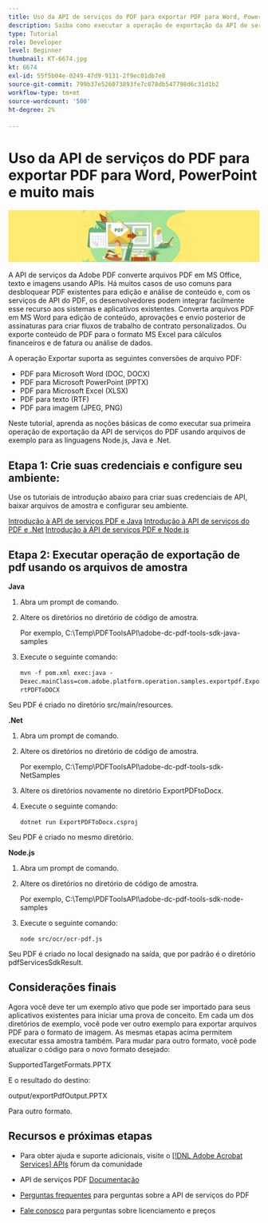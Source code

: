 ```yaml
---
title: Uso da API de serviços do PDF para exportar PDF para Word, PowerPoint e muito mais
description: Saiba como executar a operação de exportação da API de serviços do PDF usando arquivos de exemplo para as linguagens Node.js, Java e .Net
type: Tutorial
role: Developer
level: Beginner
thumbnail: KT-6674.jpg
kt: 6674
exl-id: 55f5b04e-0249-47d9-9131-2f9ec01db7e8
source-git-commit: 799b37e526073893fe7c078db547798d6c31d1b2
workflow-type: tm+mt
source-wordcount: '500'
ht-degree: 2%

---
```


# Uso da API de serviços do PDF para exportar PDF para Word, PowerPoint e muito mais

![Criar imagem de PDF Hero](assets/ExportPDF_hero.jpg)

A API de serviços da Adobe PDF converte arquivos PDF em MS Office, texto e imagens usando APIs. Há muitos casos de uso comuns para desbloquear PDF existentes para edição e análise de conteúdo e, com os serviços de API do PDF, os desenvolvedores podem integrar facilmente esse recurso aos sistemas e aplicativos existentes. Converta arquivos PDF em MS Word para edição de conteúdo, aprovações e envio posterior de assinaturas para criar fluxos de trabalho de contrato personalizados. Ou exporte conteúdo de PDF para o formato MS Excel para cálculos financeiros e de fatura ou análise de dados.

A operação Exportar suporta as seguintes conversões de arquivo PDF:

* PDF para Microsoft Word (DOC, DOCX)
* PDF para Microsoft PowerPoint (PPTX)
* PDF para Microsoft Excel (XLSX)
* PDF para texto (RTF)
* PDF para imagem (JPEG, PNG)

Neste tutorial, aprenda as noções básicas de como executar sua primeira operação de exportação da API de serviços do PDF usando arquivos de exemplo para as linguagens Node.js, Java e .Net.

## Etapa 1: Crie suas credenciais e configure seu ambiente:

Use os tutoriais de introdução abaixo para criar suas credenciais de API, baixar arquivos de amostra e configurar seu ambiente.

[Introdução à API de serviços PDF e Java](gettingstartedjava.md)
[Introdução à API de serviços do PDF e .Net](gettingstartednet.md)
[Introdução à API de serviços PDF e Node.js](createpdffromhtml.md)

## Etapa 2: Executar operação de exportação de pdf usando os arquivos de amostra

**Java**

1. Abra um prompt de comando.

1. Altere os diretórios no diretório de código de amostra.

   Por exemplo, C:\Temp\PDFToolsAPI\adobe-dc-pdf-tools-sdk-java-samples

1. Execute o seguinte comando:

   `mvn -f pom.xml exec:java -Dexec.mainClass=com.adobe.platform.operation.samples.exportpdf.ExportPDFToDOCX`

Seu PDF é criado no diretório src/main/resources.

**.Net**

1. Abra um prompt de comando.

1. Altere os diretórios no diretório de código de amostra.

   Por exemplo, C:\Temp\PDFToolsAPI\adobe-dc-pdf-tools-sdk-NetSamples

1. Altere os diretórios novamente no diretório ExportPDFtoDocx.

1. Execute o seguinte comando:

   `dotnet run ExportPDFToDocx.csproj`

Seu PDF é criado no mesmo diretório.

**Node.js**

1. Abra um prompt de comando.

1. Altere os diretórios no diretório de código de amostra.

   Por exemplo, C:\Temp\PDFToolsAPI\adobe-dc-pdf-tools-sdk-node-samples

1. Execute o seguinte comando:

   `node src/ocr/ocr-pdf.js`

Seu PDF é criado no local designado na saída, que por padrão é o diretório pdfServicesSdkResult.

## Considerações finais

Agora você deve ter um exemplo ativo que pode ser importado para seus aplicativos existentes para iniciar uma prova de conceito. Em cada um dos diretórios de exemplo, você pode ver outro exemplo para exportar arquivos PDF para o formato de imagem. As mesmas etapas acima permitem executar essa amostra também. Para mudar para outro formato, você pode atualizar o código para o novo formato desejado:

SupportedTargetFormats.PPTX

E o resultado do destino:

output/exportPdfOutput.PPTX

Para outro formato.

## Recursos e próximas etapas

* Para obter ajuda e suporte adicionais, visite o [[!DNL Adobe Acrobat Services] APIs](https://community.adobe.com/t5/document-cloud-sdk/bd-p/Document-Cloud-SDK?page=1&amp;sort=latest_replies&amp;filter=all) fórum da comunidade

* API de serviços PDF [Documentação](https://www.adobe.com/go/pdftoolsapi_doc)

* [Perguntas frequentes](https://community.adobe.com/t5/document-cloud-sdk/faq-for-document-services-pdf-tools-api/m-p/10726197) para perguntas sobre a API de serviços do PDF

* [Fale conosco](https://www.adobe.com/go/pdftoolsapi_requestform) para perguntas sobre licenciamento e preços
